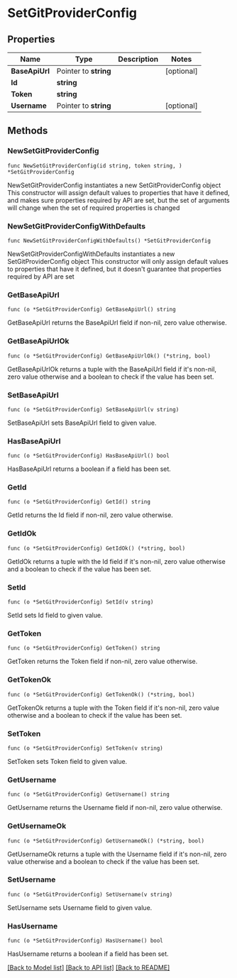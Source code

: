 # SetGitProviderConfig

## Properties

Name | Type | Description | Notes
------------ | ------------- | ------------- | -------------
**BaseApiUrl** | Pointer to **string** |  | [optional] 
**Id** | **string** |  | 
**Token** | **string** |  | 
**Username** | Pointer to **string** |  | [optional] 

## Methods

### NewSetGitProviderConfig

`func NewSetGitProviderConfig(id string, token string, ) *SetGitProviderConfig`

NewSetGitProviderConfig instantiates a new SetGitProviderConfig object
This constructor will assign default values to properties that have it defined,
and makes sure properties required by API are set, but the set of arguments
will change when the set of required properties is changed

### NewSetGitProviderConfigWithDefaults

`func NewSetGitProviderConfigWithDefaults() *SetGitProviderConfig`

NewSetGitProviderConfigWithDefaults instantiates a new SetGitProviderConfig object
This constructor will only assign default values to properties that have it defined,
but it doesn't guarantee that properties required by API are set

### GetBaseApiUrl

`func (o *SetGitProviderConfig) GetBaseApiUrl() string`

GetBaseApiUrl returns the BaseApiUrl field if non-nil, zero value otherwise.

### GetBaseApiUrlOk

`func (o *SetGitProviderConfig) GetBaseApiUrlOk() (*string, bool)`

GetBaseApiUrlOk returns a tuple with the BaseApiUrl field if it's non-nil, zero value otherwise
and a boolean to check if the value has been set.

### SetBaseApiUrl

`func (o *SetGitProviderConfig) SetBaseApiUrl(v string)`

SetBaseApiUrl sets BaseApiUrl field to given value.

### HasBaseApiUrl

`func (o *SetGitProviderConfig) HasBaseApiUrl() bool`

HasBaseApiUrl returns a boolean if a field has been set.

### GetId

`func (o *SetGitProviderConfig) GetId() string`

GetId returns the Id field if non-nil, zero value otherwise.

### GetIdOk

`func (o *SetGitProviderConfig) GetIdOk() (*string, bool)`

GetIdOk returns a tuple with the Id field if it's non-nil, zero value otherwise
and a boolean to check if the value has been set.

### SetId

`func (o *SetGitProviderConfig) SetId(v string)`

SetId sets Id field to given value.


### GetToken

`func (o *SetGitProviderConfig) GetToken() string`

GetToken returns the Token field if non-nil, zero value otherwise.

### GetTokenOk

`func (o *SetGitProviderConfig) GetTokenOk() (*string, bool)`

GetTokenOk returns a tuple with the Token field if it's non-nil, zero value otherwise
and a boolean to check if the value has been set.

### SetToken

`func (o *SetGitProviderConfig) SetToken(v string)`

SetToken sets Token field to given value.


### GetUsername

`func (o *SetGitProviderConfig) GetUsername() string`

GetUsername returns the Username field if non-nil, zero value otherwise.

### GetUsernameOk

`func (o *SetGitProviderConfig) GetUsernameOk() (*string, bool)`

GetUsernameOk returns a tuple with the Username field if it's non-nil, zero value otherwise
and a boolean to check if the value has been set.

### SetUsername

`func (o *SetGitProviderConfig) SetUsername(v string)`

SetUsername sets Username field to given value.

### HasUsername

`func (o *SetGitProviderConfig) HasUsername() bool`

HasUsername returns a boolean if a field has been set.


[[Back to Model list]](../README.md#documentation-for-models) [[Back to API list]](../README.md#documentation-for-api-endpoints) [[Back to README]](../README.md)


